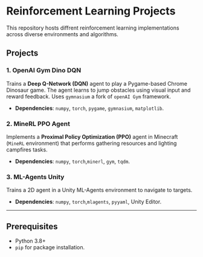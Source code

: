 # Reinforcement Learning Projects

This repository hosts diffrent reinforcement learning implementations across diverse environments and algorithms. 

## Projects

### 1. **OpenAI Gym Dino DQN**  
Trains a **Deep Q-Network (DQN)** agent to play a Pygame-based Chrome Dinosaur game. The agent learns to jump obstacles using visual input and reward feedback. Uses `gymnasium` a fork of `openAI Gym` framework.
- **Dependencies**: `numpy`, `torch`, `pygame`, `gymnasium`, `matplotlib`.

### 2. **MineRL PPO Agent**  
Implements a **Proximal Policy Optimization (PPO)** agent in Minecraft (`MineRL` environment) that performs gathering resources and lighting campfires tasks.  
-  **Dependencies**: `numpy`, `torch`,`minerl`, `gym`, `tqdm`.

### 3. **ML-Agents Unity**  
Trains a 2D agent in a Unity ML-Agents environment to navigate to targets.  
-  **Dependencies**: `numpy`, `torch`,`mlagents`, `pyyaml`, Unity Editor.  

---

## Prerequisites  
- Python 3.8+  
- `pip` for package installation.  

